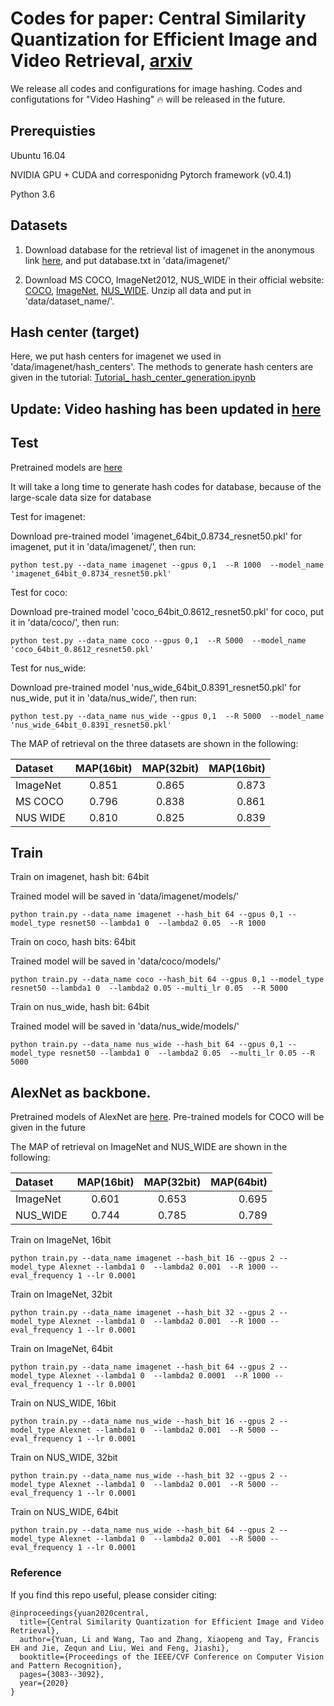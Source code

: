 # Codes for paper: Central Similarity Quantization for Efficient Image and Video Retrieval, [arxiv](https://arxiv.org/abs/1908.00347)

We release all codes and configurations for image hashing. Codes and configutations for "Video Hashing" :fire: will be released in the future. 

## Prerequisties

Ubuntu 16.04

NVIDIA GPU + CUDA and corresponidng Pytorch framework (v0.4.1)

Python 3.6


## Datasets
1. Download database for the retrieval list of imagenet in the anonymous link [here](https://drive.google.com/open?id=1xDfg2liQzjzXxp51DEgSVMEI1trKJ_RA), and put database.txt in 'data/imagenet/'

2. Download MS COCO, ImageNet2012, NUS_WIDE in their official website: [COCO](http://cocodataset.org/#download), [ImageNet](http://image-net.org/download-images), [NUS_WIDE](https://lms.comp.nus.edu.sg/research/NUS-WIDE.htm). Unzip all data and put in 'data/dataset_name/'.


## Hash center (target)
Here, we put hash centers for imagenet we used in 'data/imagenet/hash_centers'. The methods to generate hash centers are given in the tutorial: [Tutorial_ hash_center_generation.ipynb](https://github.com/yuanli2333/Hadamard-Matrix-for-hashing/blob/master/Tutorial_%20hash_center_generation.ipynb)



## Update: Video hashing has been updated in [here](https://github.com/yuanli2333/Hadamard-Matrix-for-hashing/tree/master/video)



## Test

Pretrained models are [here](https://drive.google.com/drive/folders/1HFLDfPvSrVITCFwolcQ3arym4PTODMHQ?usp=sharing)


It will take a long time to generate hash codes for database, because of the large-scale data size for database


Test for imagenet:

Download pre-trained model 'imagenet_64bit_0.8734_resnet50.pkl' for imagenet, put it in 'data/imagenet/', then run:

```
python test.py --data_name imagenet --gpus 0,1  --R 1000  --model_name 'imagenet_64bit_0.8734_resnet50.pkl' 
```


Test for coco:

Download pre-trained model 'coco_64bit_0.8612_resnet50.pkl' for coco, put it in 'data/coco/', then run:

```
python test.py --data_name coco --gpus 0,1  --R 5000  --model_name 'coco_64bit_0.8612_resnet50.pkl' 
```



Test for nus_wide:

Download pre-trained model 'nus_wide_64bit_0.8391_resnet50.pkl' for nus_wide, put it in 'data/nus_wide/', then run:

```
python test.py --data_name nus_wide --gpus 0,1  --R 5000  --model_name 'nus_wide_64bit_0.8391_resnet50.pkl' 
```


The MAP of retrieval on the three datasets are shown in the following:


| Dataset  | MAP(16bit) | MAP(32bit) | MAP(16bit)|
| :---     |    :---:   |    :---:   |   ---:    |
| ImageNet |    0.851   |    0.865   |   0.873   |
| MS COCO  |    0.796   |    0.838   |   0.861   |
| NUS WIDE |    0.810   |    0.825   |   0.839   |





## Train

Train on imagenet, hash bit: 64bit 

Trained model will be saved in 'data/imagenet/models/'

```
python train.py --data_name imagenet --hash_bit 64 --gpus 0,1 --model_type resnet50 --lambda1 0  --lambda2 0.05  --R 1000
```





Train on coco, hash bits: 64bit 

Trained model will be saved in 'data/coco/models/'

```
python train.py --data_name coco --hash_bit 64 --gpus 0,1 --model_type resnet50 --lambda1 0  --lambda2 0.05 --multi_lr 0.05  --R 5000
```





Train on nus_wide, hash bit: 64bit 

Trained model will be saved in 'data/nus_wide/models/'

```
python train.py --data_name nus_wide --hash_bit 64 --gpus 0,1 --model_type resnet50 --lambda1 0  --lambda2 0.05  --multi_lr 0.05 --R 5000
```



## AlexNet as backbone. 
Pretrained models of AlexNet are [here](https://drive.google.com/drive/folders/1oLN0jqmj07Yru39skaHbH8gVX2vfQj40?usp=sharing). Pre-trained models for COCO will be given in the future

The MAP of retrieval on ImageNet and NUS_WIDE are shown in the following:

| Dataset  | MAP(16bit) | MAP(32bit) | MAP(64bit)|
| :---     |    :---:   |    :---:   |   ---:    |
| ImageNet |    0.601   |    0.653   |   0.695   |
| NUS_WIDE |    0.744   |    0.785   |   0.789   |

Train on ImageNet, 16bit

```
python train.py --data_name imagenet --hash_bit 16 --gpus 2 --model_type Alexnet --lambda1 0  --lambda2 0.001  --R 1000 --eval_frequency 1 --lr 0.0001
```

Train on ImageNet, 32bit

```
python train.py --data_name imagenet --hash_bit 32 --gpus 2 --model_type Alexnet --lambda1 0  --lambda2 0.001  --R 1000 --eval_frequency 1 --lr 0.0001
```

Train on ImageNet, 64bit

```
python train.py --data_name imagenet --hash_bit 64 --gpus 2 --model_type Alexnet --lambda1 0  --lambda2 0.0001  --R 1000 --eval_frequency 1 --lr 0.0001
```


Train on NUS_WIDE, 16bit
```
python train.py --data_name nus_wide --hash_bit 16 --gpus 2 --model_type Alexnet --lambda1 0  --lambda2 0.001  --R 5000 --eval_frequency 1 --lr 0.0001
```


Train on NUS_WIDE, 32bit
```
python train.py --data_name nus_wide --hash_bit 32 --gpus 2 --model_type Alexnet --lambda1 0  --lambda2 0.001  --R 5000 --eval_frequency 1 --lr 0.0001

```

Train on NUS_WIDE, 64bit
```
python train.py --data_name nus_wide --hash_bit 64 --gpus 2 --model_type Alexnet --lambda1 0  --lambda2 0.001  --R 5000 --eval_frequency 1 --lr 0.0001
```




### Reference
If you find this repo useful, please consider citing:
```
@inproceedings{yuan2020central,
  title={Central Similarity Quantization for Efficient Image and Video Retrieval},
  author={Yuan, Li and Wang, Tao and Zhang, Xiaopeng and Tay, Francis EH and Jie, Zequn and Liu, Wei and Feng, Jiashi},
  booktitle={Proceedings of the IEEE/CVF Conference on Computer Vision and Pattern Recognition},
  pages={3083--3092},
  year={2020}
}
```



